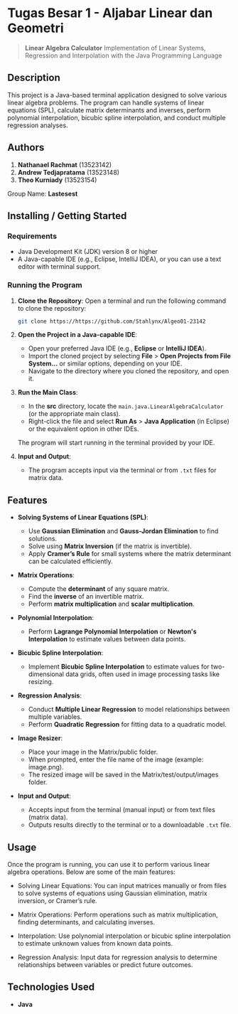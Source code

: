 # Tugas Besar 1 - Aljabar Linear dan Geometri

> **Linear Algebra Calculator**
> Implementation of Linear Systems, Regression and Interpolation with the Java Programming Language

## Description

This project is a Java-based terminal application designed to solve various linear algebra problems. The program can handle systems of linear equations (SPL), calculate matrix determinants and inverses, perform polynomial interpolation, bicubic spline interpolation, and conduct multiple regression analyses.

## Authors

1. **Nathanael Rachmat** (13523142)
2. **Andrew Tedjapratama** (13523148)
3. **Theo Kurniady** (13523154)

Group Name: **Lastesest**

## Installing / Getting Started

### Requirements

-   Java Development Kit (JDK) version 8 or higher
-   A Java-capable IDE (e.g., Eclipse, IntelliJ IDEA), or you can use a text editor with terminal support.

### Running the Program

1. **Clone the Repository**:
   Open a terminal and run the following command to clone the repository:

    ```bash
    git clone https://https://github.com/Stahlynx/Algeo01-23142
    ```

2. **Open the Project in a Java-capable IDE**:

    - Open your preferred Java IDE (e.g., **Eclipse** or **IntelliJ IDEA**).
    - Import the cloned project by selecting **File** > **Open Projects from File System...** or similar options, depending on your IDE.
    - Navigate to the directory where you cloned the repository, and open it.

3. **Run the Main Class**:

    - In the **src** directory, locate the `main.java.LinearAlgebraCalculator` (or the appropriate main class).
    - Right-click the file and select **Run As** > **Java Application** (in Eclipse) or the equivalent option in other IDEs.

    The program will start running in the terminal provided by your IDE.

4. **Input and Output**:

    - The program accepts input via the terminal or from `.txt` files for matrix data.

## Features

-   **Solving Systems of Linear Equations (SPL)**:

    -   Use **Gaussian Elimination** and **Gauss-Jordan Elimination** to find solutions.
    -   Solve using **Matrix Inversion** (if the matrix is invertible).
    -   Apply **Cramer’s Rule** for small systems where the matrix determinant can be calculated efficiently.

-   **Matrix Operations**:

    -   Compute the **determinant** of any square matrix.
    -   Find the **inverse** of an invertible matrix.
    -   Perform **matrix multiplication** and **scalar multiplication**.

-   **Polynomial Interpolation**:
    -   Perform **Lagrange Polynomial Interpolation** or **Newton's Interpolation** to estimate values between data points.
-   **Bicubic Spline Interpolation**:

    -   Implement **Bicubic Spline Interpolation** to estimate values for two-dimensional data grids, often used in image processing tasks like resizing.

-   **Regression Analysis**:

    -   Conduct **Multiple Linear Regression** to model relationships between multiple variables.
    -   Perform **Quadratic Regression** for fitting data to a quadratic model.
      
-   **Image Resizer**:
    -   Place your image in the Matrix/public folder.
    -   When prompted, enter the file name of the image (example: image.png).
    -   The resized image will be saved in the Matrix/test/output/images folder.

-   **Input and Output**:
    -   Accepts input from the terminal (manual input) or from text files (matrix data).
    -   Outputs results directly to the terminal or to a downloadable `.txt` file.

## Usage

Once the program is running, you can use it to perform various linear algebra operations. Below are some of the main features:

-   Solving Linear Equations: You can input matrices manually or from files to solve systems of equations using Gaussian elimination, matrix inversion, or Cramer’s rule.

-   Matrix Operations: Perform operations such as matrix multiplication, finding determinants, and calculating inverses.

-   Interpolation: Use polynomial interpolation or bicubic spline interpolation to estimate unknown values from known data points.

-   Regression Analysis: Input data for regression analysis to determine relationships between variables or predict future outcomes.

## Technologies Used

-   **Java**
